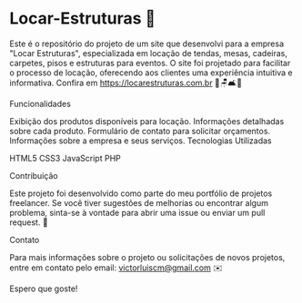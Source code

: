 # Locar-Estruturas 🎪
Este é o repositório do projeto de um site que desenvolvi para a empresa "Locar Estruturas", especializada em locação de tendas, mesas, cadeiras, carpetes, pisos e estruturas para eventos. O site foi projetado para facilitar o processo de locação, oferecendo aos clientes uma experiência intuitiva e informativa. Confira em https://locarestruturas.com.br 🎪🪑🛋️🎉

Funcionalidades

Exibição dos produtos disponíveis para locação.
Informações detalhadas sobre cada produto.
Formulário de contato para solicitar orçamentos.
Informações sobre a empresa e seus serviços.
Tecnologias Utilizadas

HTML5 CSS3 JavaScript PHP

Contribuição

Este projeto foi desenvolvido como parte do meu portfólio de projetos freelancer. Se você tiver sugestões de melhorias ou encontrar algum problema, sinta-se à vontade para abrir uma issue ou enviar um pull request. 🚀

Contato

Para mais informações sobre o projeto ou solicitações de novos projetos, entre em contato pelo email: victorluiscm@gmail.com ✉️

Espero que goste!
